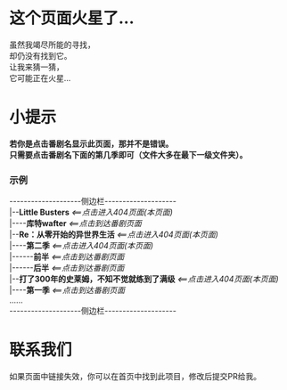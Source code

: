 # 这个页面火星了...
虽然我竭尽所能的寻找，  
却仍没有找到它。  
让我来猜一猜，  
它可能正在火星...  
# 小提示 <!-- {docsify-ignore} -->
**若你是点击番剧名显示此页面，那并不是错误。**  
**只需要点击番剧名下面的第几季即可（文件大多在最下一级文件夹）。**  
### 示例 <!-- {docsify-ignore} -->
--------------------侧边栏--------------------  
|--**Little Busters**  *<==点击进入404页面(本页面)*  
|----**库特wafter**  *<==点击到达番剧页面*  
|--**Re：从零开始的异世界生活**  *<==点击进入404页面(本页面)*  
|----**第二季**  *<==点击进入404页面(本页面)*  
|------**前半**  *<==点击到达番剧页面*  
|------**后半**  *<==点击到达番剧页面*  
|--**打了300年的史莱姆，不知不觉就练到了满级**  *<==点击进入404页面(本页面)*  
|----**第一季**  *<==点击到达番剧页面*  
......  
--------------------侧边栏--------------------  
# 联系我们 <!-- {docsify-ignore} -->
如果页面中链接失效，你可以在首页中找到此项目，修改后提交PR给我。  